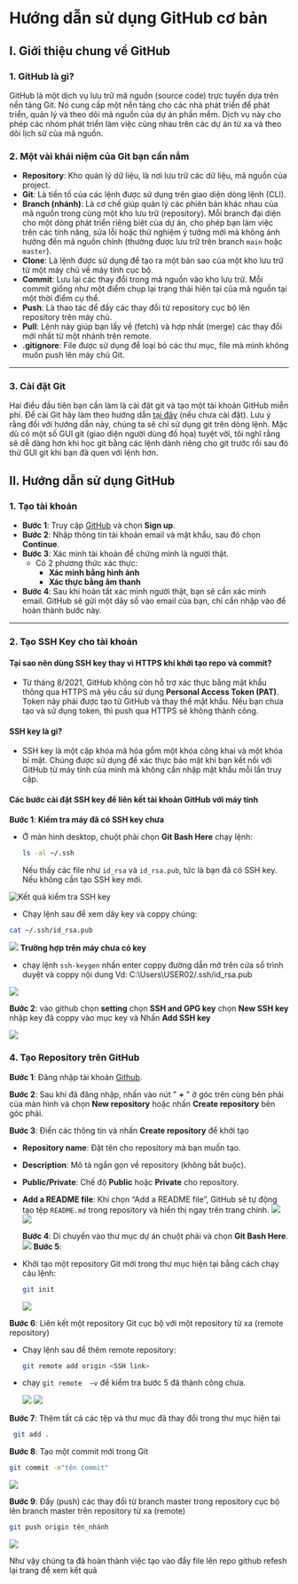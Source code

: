 # Hướng dẫn sử dụng GitHub cơ bản

## I. Giới thiệu chung về GitHub

### 1. GitHub là gì?

GitHub là một dịch vụ lưu trữ mã nguồn (source code) trực tuyến dựa trên nền tảng Git. Nó cung cấp một nền tảng cho các nhà phát triển để phát triển, quản lý và theo dõi mã nguồn của dự án phần mềm. Dịch vụ này cho phép các nhóm phát triển làm việc cùng nhau trên các dự án từ xa và theo dõi lịch sử của mã nguồn.

### 2. Một vài khái niệm của Git bạn cần nắm

- **Repository**: Kho quản lý dữ liệu, là nơi lưu trữ các dữ liệu, mã nguồn của project.
- **Git**: Là tiền tố của các lệnh được sử dụng trên giao diện dòng lệnh (CLI).
- **Branch (nhánh)**: Là cơ chế giúp quản lý các phiên bản khác nhau của mã nguồn trong cùng một kho lưu trữ (repository). Mỗi branch đại diện cho một dòng phát triển riêng biệt của dự án, cho phép bạn làm việc trên các tính năng, sửa lỗi hoặc thử nghiệm ý tưởng mới mà không ảnh hưởng đến mã nguồn chính (thường được lưu trữ trên branch `main` hoặc `master`).
- **Clone**: Là lệnh được sử dụng để tạo ra một bản sao của một kho lưu trữ từ một máy chủ về máy tính cục bộ.
- **Commit**: Lưu lại các thay đổi trong mã nguồn vào kho lưu trữ. Mỗi commit giống như một điểm chụp lại trạng thái hiện tại của mã nguồn tại một thời điểm cụ thể.
- **Push**: Là thao tác để đẩy các thay đổi từ repository cục bộ lên repository trên máy chủ.
- **Pull**: Lệnh này giúp bạn lấy về (fetch) và hợp nhất (merge) các thay đổi mới nhất từ một nhánh trên remote.
- **.gitignore**: File được sử dụng để loại bỏ các thư mục, file mà mình không muốn push lên máy chủ Git.

---

### 3. Cài đặt Git

Hai điều đầu tiên bạn cần làm là cài đặt git và tạo một tài khoản GitHub miễn phí.
Để cài Git hãy làm theo hướng dẫn [tại đây](https://git-scm.com/book/en/v2/Getting-Started-Installing-Git) (nếu chưa cài đặt). Lưu ý rằng đối với hướng dẫn này, chúng ta sẽ chỉ sử dụng git trên dòng lệnh. Mặc dù có một số GUI git (giao diện người dùng đồ họa) tuyệt vời, tôi nghĩ rằng sẽ dễ dàng hơn khi học git bằng các lệnh dành riêng cho git trước rồi sau đó thử GUI git khi bạn đã quen với lệnh hơn.

## II. Hướng dẫn sử dụng GitHub

### 1. Tạo tài khoản

- **Bước 1**: Truy cập [GitHub](https://github.com/) và chọn **Sign up**.
- **Bước 2**: Nhập thông tin tài khoản email và mật khẩu, sau đó chọn **Continue**.
- **Bước 3**: Xác minh tài khoản để chứng minh là người thật.
  - Có 2 phương thức xác thực:
    - **Xác minh bằng hình ảnh**
    - **Xác thực bằng âm thanh**
- **Bước 4**: Sau khi hoàn tất xác minh người thật, bạn sẽ cần xác minh email. GitHub sẽ gửi một dãy số vào email của bạn, chỉ cần nhập vào để hoàn thành bước này.

---

### 2. Tạo SSH Key cho tài khoản

#### Tại sao nên dùng SSH key thay vì HTTPS khi khởi tạo repo và commit?

- Từ tháng 8/2021, GitHub không còn hỗ trợ xác thực bằng mật khẩu thông qua HTTPS mà yêu cầu sử dụng **Personal Access Token (PAT)**. Token này phải được tạo từ GitHub và thay thế mật khẩu. Nếu bạn chưa tạo và sử dụng token, thì push qua HTTPS sẽ không thành công.

#### SSH key là gì?

- SSH key là một cặp khóa mã hóa gồm một khóa công khai và một khóa bí mật. Chúng được sử dụng để xác thực bảo mật khi bạn kết nối với GitHub từ máy tính của mình mà không cần nhập mật khẩu mỗi lần truy cập.

#### Các bước cài đặt SSH key để liên kết tài khoản GitHub với máy tính

**Bước 1**: **Kiểm tra máy đã có SSH key chưa**

- Ở màn hình desktop, chuột phải chọn **Git Bash Here** chạy lệnh:
  ```bash
  ls -al ~/.ssh
  ```
  Nếu thấy các file như `id_rsa` và `id_rsa.pub`, tức là bạn đã có SSH key. Nếu không cần tạo SSH key mới.

![Kết quả kiểm tra SSH key](public/image.png)

- Chạy lệnh sau để xem dãy key và coppy chúng:

```bash
cat ~/.ssh/id_rsa.pub
```

![](public/image2.png)
**Trường hợp trên máy chưa có key**

- chạy lệnh `ssh-keygen` nhấn enter
  coppy đường dẫn mở trên cửa sổ trình duyệt và coppy nội dung
  Vd: C:\Users\USER02/.ssh/id_rsa.pub

![](public/image3.png)

**Bước 2**: vào github chọn **setting** chọn **SSH and GPG key** chọn **New SSH key** nhập key đã coppy vào mục key và Nhấn **Add SSH key**

![](public/image4.png)

### 4. Tạo Repository trên GitHub

**Bước 1**: Đăng nhập tài khoản [Github](https://github.com/login).

**Bước 2**: Sau khi đã đăng nhập, nhấn vào nút " **+** " ở góc trên cùng bên phải của màn hình và chọn **New repository** hoặc nhấn **Create repository** bên góc phải.

<!-- ![](public/image5.png) -->

**Bước 3**: Điền các thông tin và nhấn **Create repository** để khởi tạo

- **Repository name**: Đặt tên cho repository mà bạn muốn tạo.
- **Description**: Mô tả ngắn gọn về repository (không bắt buộc).
- **Public/Private**: Chế độ **Public** hoặc **Private** cho repository.
- **Add a README file**: Khi chọn “Add a README file”, GitHub sẽ tự động tạo tệp `README.md` trong repository và hiển thị ngay trên trang chính.
  ![](public/image6.png) ![](public/image7.png)

  **Bước 4**: Di chuyển vào thư mục dự án chuột phải và chọn **Git Bash Here**.
  ![](public/image8.png)
  **Bước 5**:

- Khởi tạo một repository Git mới trong thư mục hiện tại bằng cách chạy câu lệnh:
  ```bash
  git init
  ```
  ![](public/image9.png)

**Bước 6**: Liên kết một repository Git cục bộ với một repository từ xa (remote repository)

- Chạy lệnh sau để thêm remote repository:
  ```bash
  git remote add origin <SSH link>
  ```
- chạy `git remote  –v` để kiểm tra bước 5 đã thành công chưa.

  ![](public/image10.png)
  ![](public/image11.png)

**Bước 7**: Thêm tất cả các tệp và thư mục đã thay đổi trong thư mục hiện tại

```bash
 git add .
```

**Bước 8**: Tạo một commit mới trong Git

```bash
git commit -m"tên commit"
```

![](public/image12.png)

**Bước 9**: Đẩy (push) các thay đổi từ branch master trong repository cục bộ lên branch master trên repository từ xa (remote)

```bash
git push origin tên_nhánh
```

![](public/image13.png)

Như vậy chúng ta đã hoàn thành việc tạo vào đẩy file lên repo github
refesh lại trang để xem kết quả
